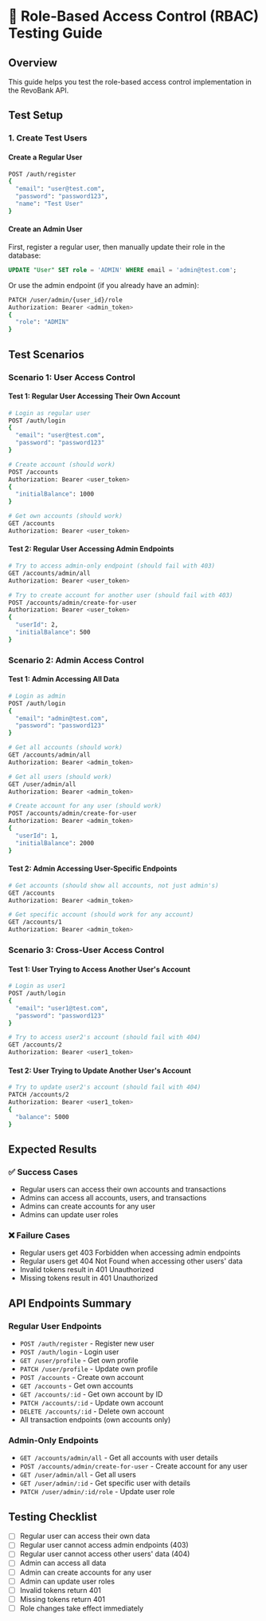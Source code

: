 # 🧪 Role-Based Access Control (RBAC) Testing Guide

## Overview
This guide helps you test the role-based access control implementation in the RevoBank API.

## Test Setup

### 1. Create Test Users

#### Create a Regular User
```bash
POST /auth/register
{
  "email": "user@test.com",
  "password": "password123",
  "name": "Test User"
}
```

#### Create an Admin User
First, register a regular user, then manually update their role in the database:
```sql
UPDATE "User" SET role = 'ADMIN' WHERE email = 'admin@test.com';
```

Or use the admin endpoint (if you already have an admin):
```bash
PATCH /user/admin/{user_id}/role
Authorization: Bearer <admin_token>
{
  "role": "ADMIN"
}
```

## Test Scenarios

### Scenario 1: User Access Control

#### Test 1: Regular User Accessing Their Own Account
```bash
# Login as regular user
POST /auth/login
{
  "email": "user@test.com",
  "password": "password123"
}

# Create account (should work)
POST /accounts
Authorization: Bearer <user_token>
{
  "initialBalance": 1000
}

# Get own accounts (should work)
GET /accounts
Authorization: Bearer <user_token>
```

#### Test 2: Regular User Accessing Admin Endpoints
```bash
# Try to access admin-only endpoint (should fail with 403)
GET /accounts/admin/all
Authorization: Bearer <user_token>

# Try to create account for another user (should fail with 403)
POST /accounts/admin/create-for-user
Authorization: Bearer <user_token>
{
  "userId": 2,
  "initialBalance": 500
}
```

### Scenario 2: Admin Access Control

#### Test 1: Admin Accessing All Data
```bash
# Login as admin
POST /auth/login
{
  "email": "admin@test.com",
  "password": "password123"
}

# Get all accounts (should work)
GET /accounts/admin/all
Authorization: Bearer <admin_token>

# Get all users (should work)
GET /user/admin/all
Authorization: Bearer <admin_token>

# Create account for any user (should work)
POST /accounts/admin/create-for-user
Authorization: Bearer <admin_token>
{
  "userId": 1,
  "initialBalance": 2000
}
```

#### Test 2: Admin Accessing User-Specific Endpoints
```bash
# Get accounts (should show all accounts, not just admin's)
GET /accounts
Authorization: Bearer <admin_token>

# Get specific account (should work for any account)
GET /accounts/1
Authorization: Bearer <admin_token>
```

### Scenario 3: Cross-User Access Control

#### Test 1: User Trying to Access Another User's Account
```bash
# Login as user1
POST /auth/login
{
  "email": "user1@test.com",
  "password": "password123"
}

# Try to access user2's account (should fail with 404)
GET /accounts/2
Authorization: Bearer <user1_token>
```

#### Test 2: User Trying to Update Another User's Account
```bash
# Try to update user2's account (should fail with 404)
PATCH /accounts/2
Authorization: Bearer <user1_token>
{
  "balance": 5000
}
```

## Expected Results

### ✅ Success Cases
- Regular users can access their own accounts and transactions
- Admins can access all accounts, users, and transactions
- Admins can create accounts for any user
- Admins can update user roles

### ❌ Failure Cases
- Regular users get 403 Forbidden when accessing admin endpoints
- Regular users get 404 Not Found when accessing other users' data
- Invalid tokens result in 401 Unauthorized
- Missing tokens result in 401 Unauthorized

## API Endpoints Summary

### Regular User Endpoints
- `POST /auth/register` - Register new user
- `POST /auth/login` - Login user
- `GET /user/profile` - Get own profile
- `PATCH /user/profile` - Update own profile
- `POST /accounts` - Create own account
- `GET /accounts` - Get own accounts
- `GET /accounts/:id` - Get own account by ID
- `PATCH /accounts/:id` - Update own account
- `DELETE /accounts/:id` - Delete own account
- All transaction endpoints (own accounts only)

### Admin-Only Endpoints
- `GET /accounts/admin/all` - Get all accounts with user details
- `POST /accounts/admin/create-for-user` - Create account for any user
- `GET /user/admin/all` - Get all users
- `GET /user/admin/:id` - Get specific user with details
- `PATCH /user/admin/:id/role` - Update user role

## Testing Checklist

- [ ] Regular user can access their own data
- [ ] Regular user cannot access admin endpoints (403)
- [ ] Regular user cannot access other users' data (404)
- [ ] Admin can access all data
- [ ] Admin can create accounts for any user
- [ ] Admin can update user roles
- [ ] Invalid tokens return 401
- [ ] Missing tokens return 401
- [ ] Role changes take effect immediately 